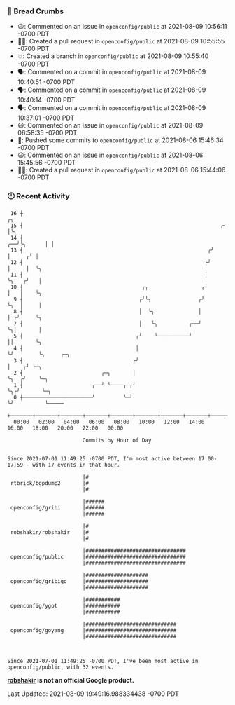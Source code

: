 ### 🍞 Bread Crumbs

 * 😃: Commented on an issue in `openconfig/public` at 2021-08-09 10:56:11 -0700 PDT
 * ✍🏼: Created a pull request in `openconfig/public` at 2021-08-09 10:55:55 -0700 PDT
 * 💥: Created a branch in `openconfig/public` at 2021-08-09 10:55:40 -0700 PDT
 * 🗣: Commented on a commit in `openconfig/public` at 2021-08-09 10:40:51 -0700 PDT
 * 🗣: Commented on a commit in `openconfig/public` at 2021-08-09 10:40:14 -0700 PDT
 * 🗣: Commented on a commit in `openconfig/public` at 2021-08-09 10:37:01 -0700 PDT
 * 😃: Commented on an issue in `openconfig/public` at 2021-08-09 06:58:35 -0700 PDT
 * 🚢: Pushed some commits to `openconfig/public` at 2021-08-06 15:46:34 -0700 PDT
 * 😃: Commented on an issue in `openconfig/public` at 2021-08-06 15:45:56 -0700 PDT
 * ✍🏼: Created a pull request in `openconfig/public` at 2021-08-06 15:44:06 -0700 PDT

### 🕘 Recent Activity
```
 16 ┼                                                                        ╭╮
 15 ┤                                                               ╭╮       │╰╮
 14 ┤                                                            ╭──╯╰╮      │ │
 13 ┤                                                           ╭╯    │     ╭╯ │
 12 ┤                                                          ╭╯     │     │  ╰╮
 11 ┤                                                          │      ╰╮   ╭╯   │
 10 ┤                                      ╭╮                 ╭╯       │   │    ╰╮
  9 ┤                                     ╭╯╰╮               ╭╯        ╰╮  │     │
  8 ┤                                     │  ╰╮              │          │ ╭╯     ╰╮
  7 ┤                                     │   ╰╮          ╭──╯          ╰╮│       │
  5 ┤                                    ╭╯    ╰──────────╯              ││       ╰╮
  4 ┤                                    │                               ╰╯        ╰╮     ╭─╮
  3 ┤                                   ╭╯                                          │    ╭╯ ╰─╮
  2 ┤                         ╭─╮       │                                           ╰╮  ╭╯    ╰─╮
  1 ┤                      ╭──╯ ╰────╮ ╭╯                                            ╰╮╭╯       ╰─╮
  0 ┼──────────────────────╯         ╰─╯                                              ╰╯          ╰─────
    +───────+───────+───────+───────+───────+───────+───────+───────+───────+───────+───────+───────+────
  00:00   02:00   04:00   06:00   08:00   10:00   12:00   14:00   16:00   18:00   20:00   22:00   00:00   

						Commits by Hour of Day


Since 2021-07-01 11:49:25 -0700 PDT, I'm most active between 17:00-17:59 - with 17 events in that hour.

```



```
                        |#
 rtbrick/bgpdump2       |#
                        |#

                        |######
 openconfig/gribi       |######
                        |######

                        |#
 robshakir/robshakir    |#
                        |#

                        |################################
 openconfig/public      |################################
                        |################################

                        |####################
 openconfig/gribigo     |####################
                        |####################

                        |###########
 openconfig/ygot        |###########
                        |###########

                        |#############################
 openconfig/goyang      |#############################
                        |#############################



Since 2021-07-01 11:49:25 -0700 PDT, I've been most active in openconfig/public, with 32 events.

```
**[robshakir](mailto:robjs@google.com) is not an official Google product.**  


Last Updated: 2021-08-09 19:49:16.988334438 -0700 PDT
